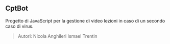 ## CptBot
Progetto di JavaScript per la gestione di video lezioni in caso di un secondo caso di virus.

> Autori: Nicola Anghileri Ismael Trentin
